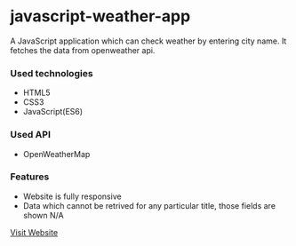 # javascript-weather-app


A JavaScript application which can check weather by entering city name. It fetches the data from openweather api.

### Used technologies
- HTML5
- CSS3
- JavaScript(ES6)

### Used API
- OpenWeatherMap

### Features
- Website is fully responsive
- Data which cannot be retrived for any particular title, those fields are shown N/A



[Visit Website](https://kumarishwetha.com/weather-info/)
